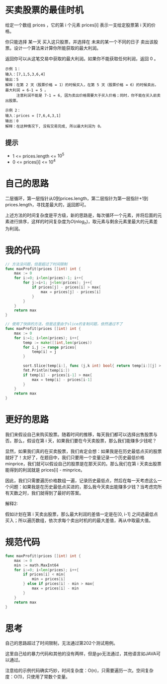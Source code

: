 # 买卖股票的最佳时机

给定一个数组 prices ，它的第 i 个元素 prices[i] 表示一支给定股票第 i 天的价格。

你只能选择 某一天 买入这只股票，并选择在 未来的某一个不同的日子 卖出该股票。设计一个算法来计算你所能获取的最大利润。

返回你可以从这笔交易中获取的最大利润。如果你不能获取任何利润，返回 0 。

```
示例 1：
输入：[7,1,5,3,6,4]
输出：5
解释：在第 2 天（股票价格 = 1）的时候买入，在第 5 天（股票价格 = 6）的时候卖出，最大利润 = 6-1 = 5 。
     注意利润不能是 7-1 = 6, 因为卖出价格需要大于买入价格；同时，你不能在买入前卖出股票。

示例 2：
输入：prices = [7,6,4,3,1]
输出：0
解释：在这种情况下, 没有交易完成, 所以最大利润为 0。
```

## 提示

- 1 <= prices.length <= $10^5$
- 0 <= prices[i] <= $10^4$

# 自己的思路

二层循环，第一层指针从0到prices.length，第二层指针为第一层指针+1到prices.length，寻找差最大的，返回即可。



上述方法的时间复杂度是平方级，新的思路是，每次循环一个元素，并将后面的元素进行排序，这样的时间复杂度为$O(nlog_n)$，取元素与剩余元素里最大的元素差为利润。

# 我的代码

```go
// 方法没问题，但是超过了时间限制
func maxProfit(prices []int) int {
    max := 0
    for i:=0; i<len(prices)-1; i++{
        for j:=i+1; j<len(prices); j++{
            if prices[j] - prices[i] > max{
                max = prices[j] - prices[i]
            }
        }
    }
    return max
}

// 使用了快排的方法，但是这里由于slice的复制问题，依然通过不了
func maxProfit(prices []int) int {
    max := 0
    for i:=1; i<len(prices); i++{
        temp := make([]int,len(prices))
        for i,j := range prices{
            temp[i] = j
        }
 
        sort.Slice(temp[i:], func (j,k int) bool{ return temp[i:][j] > temp[i:][k] })
        fmt.Println(temp[i:])
        if temp[i] - prices[i-1] > max{
            max = temp[i] - prices[i-1]
        }
    }
    return max
}
```

# 更好的思路

我们来假设自己来购买股票。随着时间的推移，每天我们都可以选择出售股票与否。那么，假设在第 i 天，如果我们要在今天卖股票，那么我们能赚多少钱呢？

显然，如果我们真的在买卖股票，我们肯定会想：如果我是在历史最低点买的股票就好了！太好了，在题目中，我们只要用一个变量记录一个历史最低价格 minprice，我们就可以假设自己的股票是在那天买的。那么我们在第 i 天卖出股票能得到的利润就是 prices[i] - minprice。

因此，我们只需要遍历价格数组一遍，记录历史最低点，然后在每一天考虑这么一个问题：如果我是在历史最低点买进的，那么我今天卖出能赚多少钱？当考虑完所有天数之时，我们就得到了最好的答案。



解释2:

假如计划在第 i 天卖出股票，那么最大利润的差值一定是在[0, i-1] 之间选最低点买入；所以遍历数组，依次求每个卖出时机的的最大差值，再从中取最大值。

# 规范代码

```go
func maxProfit(prices []int) int {
    max := 0
    min := math.MaxInt64
    for i:=0; i<len(prices); i++{
        if prices[i] < min{
            min = prices[i]
        } else if prices[i] - min > max{
            max = prices[i] - min
        }
    }
    return max
}
```

# 思考

自己的思路超过了时间限制，无法通过第202个测试用例。

这里自己给的暴力代码和其他的没有两样，但是go无法通过，其他语言如JAVA可以通过。

注意给的示例代码确实巧妙，时间复杂度：O(n)，只需要遍历一次。空间复杂度：O(1)，只使用了常数个变量。

